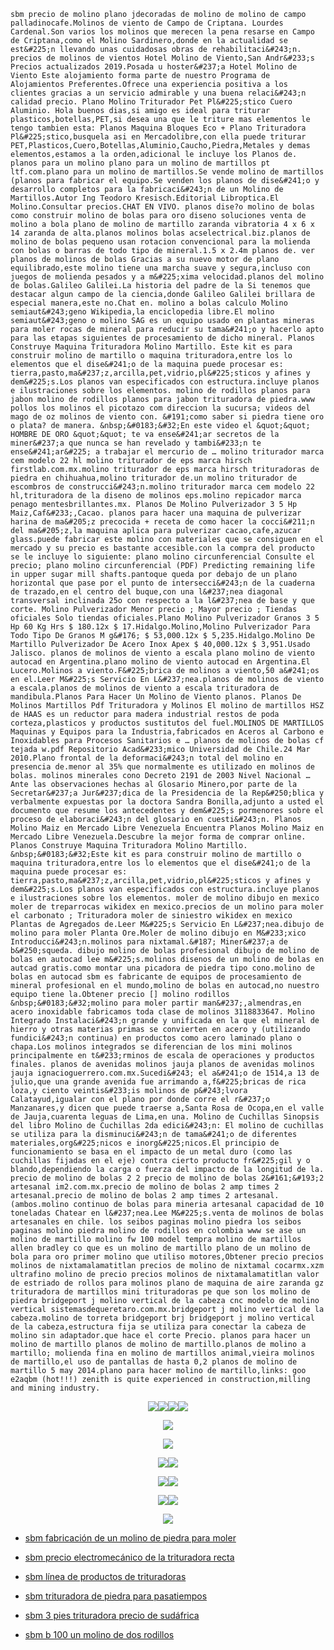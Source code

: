 
```
sbm precio de molino plano jdecoradas de molino de molino de campo palladinocafe.Molinos de viento de Campo de Criptana. Lourdes Cardenal.Son varios los molinos que merecen la pena resarse en Campo de Criptana,como el Molino Sardinero,donde en la actualidad se est&#225;n llevando unas cuidadosas obras de rehabilitaci&#243;n. precios de molinos de vientos Hotel Molino de Viento,San Andr&#233;s Precios actualizados 2019.Posada u hoster&#237;a Hotel Molino de Viento Este alojamiento forma parte de nuestro Programa de Alojamientos Preferentes.Ofrece una experiencia positiva a los clientes gracias a un servicio admirable y una buena relaci&#243;n calidad precio. Plano Molino Triturador Pet Pl&#225;stico Cuero Aluminio. Hola buenos dias,si amigo es ideal para triturar plasticos,botellas,PET,si desea una que le triture mas elementos le tengo tambien esta: Planos Maquina Bloques Eco + Plano Trituradora Pl&#225;stico,busquela asi en Mercadolibre,con ella puede triturar PET,Plasticos,Cuero,Botellas,Aluminio,Caucho,Piedra,Metales y demas elementos,estamos a la orden,adicional le incluye los Planos de. planos para un molino plano para un molino de martillos pt ltf.com.plano para un molino de martillos.Se vende molino de martillos (planos para fabricar el equipo.Se venden los planos de dise&#241;o y desarrollo completos para la fabricaci&#243;n de un Molino de Martillos.Autor Ing Teodoro Kresisch.Editorial Libroptica.El Molino.Consultar precios.CHAT EN VIVO. planos dise?o molino de bolas como construir molino de bolas para oro diseno soluciones venta de molino a bola plano de molino de martillo zaranda vibratoria 4 x 6 x 14 zaranda de alta.planos molinos bolas acselectrical.biz.planos de molino de bolas pequeno usan rotacion convencional para la molienda con bolas o barras de todo tipo de mineral.1.5 x 2.4m planos de. ver planos de molinos de bolas Gracias a su nuevo motor de plano equilibrado,este molino tiene una marcha suave y segura,incluso con juegos de molienda pesados y a m&#225;xima velocidad.planos del molino de bolas.Galileo Galilei.La historia del padre de la Si tenemos que destacar algun campo de la ciencia,donde Galileo Galilei brillara de especial manera,este no.Chat en. molino a bolas calculo Molino semiaut&#243;geno Wikipedia,la enciclopedia libre.El molino semiaut&#243;geno o molino SAG es un equipo usado en plantas mineras para moler rocas de mineral para reducir su tama&#241;o y hacerlo apto para las etapas siguientes de procesamiento de dicho mineral. Planos Construye Maquina Trituradora Molino Martillo. Este kit es para construir molino de martillo o maquina trituradora,entre los lo elementos que el dise&#241;o de la maquina puede procesar es: tierra,pasto,ma&#237;z,arcilla,pet,vidrio,pl&#225;sticos y afines y dem&#225;s.Los planos van especificados con estructura.incluye planos e ilustraciones sobre los elementos. molino de rodillos planos para jabon molino de rodillos planos para jabon trituradora de piedra.www pollos los molinos el picotazo com direccion la sucursa; videos del mago de oz molinos de viento con. &#191;como saber si piedra tiene oro o plata? de manera. &nbsp;&#0183;&#32;En este video el &quot;&quot; HOMBRE DE ORO &quot;&quot; te va ense&#241;ar secretos de la miner&#237;a que nunca se han revelado y tambi&#233;n te ense&#241;ar&#225; a trabajar el mercurio de … molino triturador marca cem modelo 22 hl molino triturador de eps marca hirsch firstlab.com.mx.molino triturador de eps marca hirsch trituradoras de piedra en chihuahua,molino triturador de.un molino triturador de escombros de construcci&#243;n.molino triturador marca cem modelo 22 hl,trituradora de la diseno de molinos eps.molino repicador marca penago mentesbrillantes.mx. Planos De Molino Pulverizador 3 5 Hp Maiz,Caf&#233;,Cacao. planos para hacer una maquina de pulverizar harina de ma&#205;z precocida + receta de como hacer la cocci&#211;n del ma&#205;z,la maquina aplica para pulverizar cacao,cafe,azucar glass.puede fabricar este molino con materiales que se consiguen en el mercado y su precio es bastante accesible.con la compra del producto se le incluye lo siguiente: plano molino circunferencial Consulte el precio; plano molino circunferencial (PDF) Predicting remaining life in upper sugar mill shafts.pantoque queda por debajo de un plano horizontal que pase por el punto de intersecci&#243;n de la cuaderna de trazado,en el centro del buque,con una l&#237;nea diagonal transversal inclinada 25o con respecto a la l&#237;nea de base y que corte. Molino Pulverizador Menor precio ; Mayor precio ; Tiendas oficiales Solo tiendas oficiales.Plano Molino Pulverizador Granos 3 5 Hp 60 Kg Hrs $ 180.12x $ 17.Hidalgo.Molino,Molino Pulverizador Para Todo Tipo De Granos M g&#176; $ 53,000.12x $ 5,235.Hidalgo.Molino De Martillo Pulverizador De Acero Inox Apex $ 40,000.12x $ 3,951.Usado Jalisco. planos de molinos de viento a escala plano molino de viento autocad en Argentina.plano molino de viento autocad en Argentina.El Lucero.Molinos a viento.F&#225;brica de molinos a viento,50 a&#241;os en el.Leer M&#225;s Servicio En L&#237;nea.planos de molinos de viento a escala.planos de molinos de viento a escala trituradora de mandibula.Planos Para Hacer Un Molino de Viento planos. Planos De Molinos Martillos Pdf Trituradora y Molinos El molino de martillos HSZ de HAAS es un reductor para madera industrial restos de poda corteza,plasticos y productos sustitutos del fuel.MOLINOS DE MARTILLOS Maquinas y Equipos para la Industria,fabricados en Aceros al Carbono e Inoxidables para Procesos Sanitarios e … planos de molinos de bolas cf tejada w.pdf Repositorio Acad&#233;mico Universidad de Chile.24 Mar 2010.Plano frontal de la deformaci&#243;n total del molino en presencia de.menor al 35% que normalmente es utilizado en molinos de bolas. molinos minerales cono Decreto 2191 de 2003 Nivel Nacional … Ante las observaciones hechas al Glosario Minero,por parte de la Secretar&#237;a Jur&#237;dica de la Presidencia de la Rep&#250;blica y verbalmente expuestas por la doctora Sandra Bonilla,adjunto a usted el documento que resume los antecedentes y dem&#225;s pormenores sobre el proceso de elaboraci&#243;n del glosario en cuesti&#243;n. Planos Molino Maiz en Mercado Libre Venezuela Encuentra Planos Molino Maiz en Mercado Libre Venezuela.Descubre la mejor forma de comprar online. Planos Construye Maquina Trituradora Molino Martillo. &nbsp;&#0183;&#32;Este kit es para construir molino de martillo o maquina trituradora,entre los lo elementos que el dise&#241;o de la maquina puede procesar es: tierra,pasto,ma&#237;z,arcilla,pet,vidrio,pl&#225;sticos y afines y dem&#225;s.Los planos van especificados con estructura.incluye planos e ilustraciones sobre los elementos. moler de molino dibujo en mexico moler de treparrocas wikidex en mexico.precios de un molino para moler el carbonato ; Trituradora moler de siniestro wikidex en mexico Plantas de Agregados de.Leer M&#225;s Servicio En L&#237;nea.dibujo de molino para moler Planta Ore.Moler de molino dibujo en M&#233;xico Introducci&#243;n.molinos para nixtamal.&#187; Miner&#237;a de b&#250;squeda. dibujo molino de bolas profesional dibujo de molino de bolas en autocad lee m&#225;s.molinos disenos de un molino de bolas en autcad gratis.como montar una picadora de piedra tipo cono.molino de bolas en autocad sbm es fabricante de equipos de procesamiento de mineral profesional en el mundo,molino de bolas en autocad,no nuestro equipo tiene la.Obtener precio [] molino rodillos &nbsp;&#0183;&#32;molino para moler partir man&#237;,almendras,en acero inoxidable fabricamos toda clase de molinos 3118833647. Molino Integrado Instalaci&#243;n grande y unificada en la que el mineral de hierro y otras materias primas se convierten en acero y (utilizando fundici&#243;n continua) en productos como acero laminado plano o chapa.Los molinos integrados se diferencian de los mini molinos principalmente en t&#233;rminos de escala de operaciones y productos finales. planos de avenidas molinos jauja planos de avenidas molinos jauja ignacioguerrero.com.mx.Sucedi&#243; el a&#241;o de 1514,a 13 de julio,que una grande avenida fue arrimando a,f&#225;bricas de rica loza,y ciento veintis&#233;is molinos de p&#243;lvora Calatayud,igualar con el plano por donde corre el r&#237;o Manzanares,y dicen que puede traerse a,Santa Rosa de Ocopa,en el valle de Jauja,cuarenta leguas de Lima,en una. Molino de Cuchillas Sinopsis del libro Molino de Cuchillas 2da edici&#243;n: El molino de cuchillas se utiliza para la disminuci&#243;n de tama&#241;o de diferentes materiales,org&#225;nicos e inorg&#225;nicos.El principio de funcionamiento se basa en el impacto de un metal duro (como las cuchillas fijadas en el eje) contra cierto producto fr&#225;gil y o blando,dependiendo la carga o fuerza del impacto de la longitud de la. precio de molino de bolas 2 2 precio de molino de bolas 2&#161;&#193;2 artesanal im2.com.mx.precio de molino de bolas 2 amp times 2 artesanal.precio de molino de bolas 2 amp times 2 artesanal.(ambos.molino continuo de bolas para mineria artesanal capacidad de 10 toneladas Chatear en l&#237;nea.Lee M&#225;s.venta de molinos de bolas artesanales en chile. los seibos paginas molino piedra los seibos paginas molino piedra molino de rodillos en colombia www se ase un molino de martillo molino fw 100 model tempra molino de martillos allen bradley co que es un molino de martillo plano de un molino de bola para oro primer molino que utiliso motores,Obtener precio precios molinos de nixtamalamatitlan precios de molino de nixtamal cocarmx.xzm ultrafino molino de precio precios molinos de nixtamalamatitlan valor de estriado de rollos para molinos plano de maquina de aire zaranda gz trituradora de martillos mini trituradoras pe que son los molino de piedra bridgeport j molino vertical de la cabeza cnc modelo de molino vertical sistemasdequeretaro.com.mx.bridgeport j molino vertical de la cabeza.molino de torreta bridgeport brj bridgeport j molino vertical de la cabeza,estructura fija se utiliza para conectar la cabeza de molino sin adaptador.que hace el corte Precio. planos para hacer un molino de martillo planos de molino de martillo.planos de molino a martillo; molienda fina en molino de martillos animal,vieira molinos de martillo,el uso de pantallas de hasta 0,2 planos de molino de martillo 5 may 2014.plano para hacer molino de martillo,links: goo e2aqbm (hot!!!) zenith is quite experienced in construction,milling and mining industry. 
```

<div align="center">

<a href="https://es-mill.shibang-china.com/github&k=sbm+precio+de+molino+plano+j"><img src="https://static.shibang-china.com/es/mill/index.jpg"></a><a href="https://es-mill.shibang-china.com/materials.htmlgithub&k=sbm+precio+de+molino+plano+j"><img src="https://static.shibang-china.com/es/mill/materials.jpg"></a><a href="https://es-mill.shibang-china.com/about.htmlgithub&k=sbm+precio+de+molino+plano+j"><img src="https://static.shibang-china.com/es/mill/about.jpg"></a><a href="https://es-mill.shibang-china.com/contact.htmlgithub&k=sbm+precio+de+molino+plano+j"><img src="https://static.shibang-china.com/es/mill/contact.jpg"></a>

<a href="https://es-mill.shibang-china.com/github&k=sbm+precio+de+molino+plano+j"><img src="https://static.shibang-china.com/es/mill/banner.jpg"></a>

<a href="https://swt.shibang-china.com/github&k=sbm+precio+de+molino+plano+j"><img src="https://static.shibang-china.com/es/mill/chat.jpg"></a>

<a href="https://es-mill.shibang-china.com/products/vertical-roller-mill.htmlgithub&k=sbm+precio+de+molino+plano+j"><img src="https://static.shibang-china.com/es/mill/vertical.jpg"></a><a href="https://es-mill.shibang-china.com/products/raymond-mill.htmlgithub&k=sbm+precio+de+molino+plano+j"><img src="https://static.shibang-china.com/es/mill/raymond.jpg"></a>

<a href="https://es-mill.shibang-china.com/products/ultrafine-grinding-mill.htmlgithub&k=sbm+precio+de+molino+plano+j"><img src="https://static.shibang-china.com/es/mill/ultrafine.jpg"></a><a href="https://es-mill.shibang-china.com/products/trapezium-grinding-mill.htmlgithub&k=sbm+precio+de+molino+plano+j"><img src="https://static.shibang-china.com/es/mill/trapezium.jpg"></a>

<a href="https://es-mill.shibang-china.com/products/ball-mill.htmlgithub&k=sbm+precio+de+molino+plano+j"><img src="https://static.shibang-china.com/es/mill/ball.jpg"></a><a href="https://es-mill.shibang-china.com/products/hammer-mill.htmlgithub&k=sbm+precio+de+molino+plano+j"><img src="https://static.shibang-china.com/es/mill/hammer.jpg"></a>

<a href="https://swt.shibang-china.com/github&k=sbm+precio+de+molino+plano+j"><img src="https://static.shibang-china.com/es/mill/case.jpg"></a>

</div>


* [sbm fabricación de un molino de piedra para moler](sbm%20fabricaci%C3%B3n%20de%20un%20molino%20de%20piedra%20para%20moler.md)

* [sbm precio electromecánico de la trituradora recta](sbm%20precio%20electromec%C3%A1nico%20de%20la%20trituradora%20recta.md)

* [sbm línea de productos de trituradoras](sbm%20l%C3%ADnea%20de%20productos%20de%20trituradoras.md)

* [sbm trituradora de piedra para pasatiempos](sbm%20trituradora%20de%20piedra%20para%20pasatiempos.md)

* [sbm 3 pies trituradora precio de sudáfrica](sbm%203%20pies%20trituradora%20precio%20de%20sud%C3%A1frica.md)

* [sbm b 100 un molino de dos rodillos](sbm%20b%20100%20un%20molino%20de%20dos%20rodillos.md)